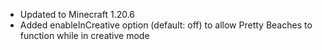- Updated to Minecraft 1.20.6
- Added enableInCreative option (default: off) to allow Pretty Beaches to function while in creative mode